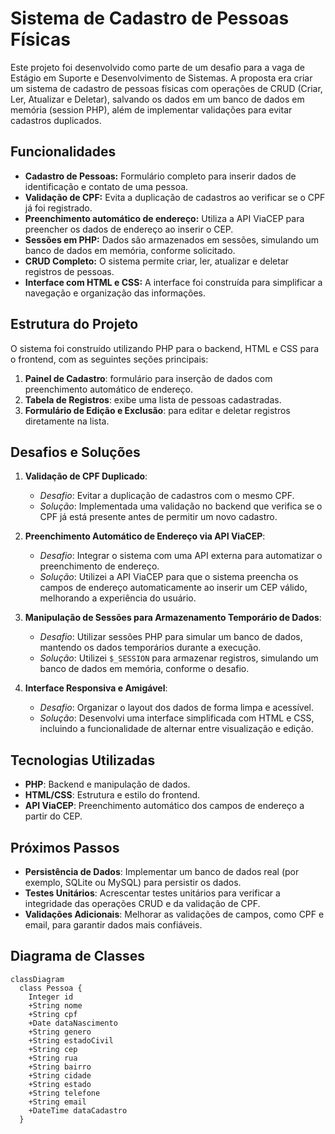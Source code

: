 # Sistema de Cadastro de Pessoas Físicas

Este projeto foi desenvolvido como parte de um desafio para a vaga de Estágio em Suporte e Desenvolvimento de Sistemas. A proposta era criar um sistema de cadastro de pessoas físicas com operações de CRUD (Criar, Ler, Atualizar e Deletar), salvando os dados em um banco de dados em memória (session PHP), além de implementar validações para evitar cadastros duplicados.

## Funcionalidades

- **Cadastro de Pessoas:** Formulário completo para inserir dados de identificação e contato de uma pessoa.
- **Validação de CPF:** Evita a duplicação de cadastros ao verificar se o CPF já foi registrado.
- **Preenchimento automático de endereço:** Utiliza a API ViaCEP para preencher os dados de endereço ao inserir o CEP.
- **Sessões em PHP:** Dados são armazenados em sessões, simulando um banco de dados em memória, conforme solicitado.
- **CRUD Completo:** O sistema permite criar, ler, atualizar e deletar registros de pessoas.
- **Interface com HTML e CSS:** A interface foi construída para simplificar a navegação e organização das informações.
  
## Estrutura do Projeto

O sistema foi construído utilizando PHP para o backend, HTML e CSS para o frontend, com as seguintes seções principais:

1. **Painel de Cadastro**: formulário para inserção de dados com preenchimento automático de endereço.
2. **Tabela de Registros**: exibe uma lista de pessoas cadastradas.
3. **Formulário de Edição e Exclusão**: para editar e deletar registros diretamente na lista.

## Desafios e Soluções

1. **Validação de CPF Duplicado**:
   - *Desafio*: Evitar a duplicação de cadastros com o mesmo CPF.
   - *Solução*: Implementada uma validação no backend que verifica se o CPF já está presente antes de permitir um novo cadastro.

2. **Preenchimento Automático de Endereço via API ViaCEP**:
   - *Desafio*: Integrar o sistema com uma API externa para automatizar o preenchimento de endereço.
   - *Solução*: Utilizei a API ViaCEP para que o sistema preencha os campos de endereço automaticamente ao inserir um CEP válido, melhorando a experiência do usuário.

3. **Manipulação de Sessões para Armazenamento Temporário de Dados**:
   - *Desafio*: Utilizar sessões PHP para simular um banco de dados, mantendo os dados temporários durante a execução.
   - *Solução*: Utilizei `$_SESSION` para armazenar registros, simulando um banco de dados em memória, conforme o desafio.

4. **Interface Responsiva e Amigável**:
   - *Desafio*: Organizar o layout dos dados de forma limpa e acessível.
   - *Solução*: Desenvolvi uma interface simplificada com HTML e CSS, incluindo a funcionalidade de alternar entre visualização e edição.

## Tecnologias Utilizadas

- **PHP**: Backend e manipulação de dados.
- **HTML/CSS**: Estrutura e estilo do frontend.
- **API ViaCEP**: Preenchimento automático dos campos de endereço a partir do CEP.

## Próximos Passos

- **Persistência de Dados**: Implementar um banco de dados real (por exemplo, SQLite ou MySQL) para persistir os dados.
- **Testes Unitários**: Acrescentar testes unitários para verificar a integridade das operações CRUD e da validação de CPF.
- **Validações Adicionais**: Melhorar as validações de campos, como CPF e email, para garantir dados mais confiáveis.

## Diagrama de Classes 

```mermaid
classDiagram
  class Pessoa {
    Integer id
    +String nome
    +String cpf
    +Date dataNascimento
    +String genero
    +String estadoCivil
    +String cep
    +String rua
    +String bairro
    +String cidade
    +String estado
    +String telefone
    +String email
    +DateTime dataCadastro
  }

